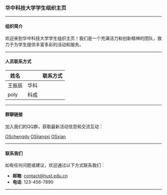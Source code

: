 ### 华中科技大学学生组织主页

---

#### 组织简介

欢迎来到华中科技大学学生组织主页！我们是一个充满活力和创新精神的团队，致力于为学生提供丰富多彩的活动和服务。

---

#### 人员联系方式

| 姓名   |            | 联系方式        |
|--------|------------|-----------------|
| 王振辰 | 华科       |  |
| poly   | 科成       |      |

---

#### 群聊链接

加入我们的QQ群，获取最新活动信息和交流互动：

[OSchengdu]()
[OSjiangxi]()
[OSxian]()

---


#### 联系我们

如有任何问题或建议，欢迎通过以下方式联系我们：

- **邮箱**: contact@hust.edu.cn
- **电话**: 123-456-7890

---



